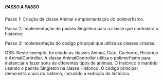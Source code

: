 ##### PASSO A PASSO #####
Passo 1: Criação da classe Animal e implementação do polimorfismo.

Passo 2: Implementação do padrão Singleton para a classe que controlará o histórico.

Passo 3: Implementação do código principal que utiliza as classes criadas.

OBS: Neste exemplo, foi criado  as classes Animal, Gato, Cachorro, Historico e
     AnimalController. A classe AnimalController utiliza o polimorfismo para
     instanciar e fazer sons de diferentes tipos de animais. O histórico é mantido usando o 
     padrão Singleton na classe Historico. O código principal demonstra o uso do
     sistema, incluindo a exibição do histórico.
